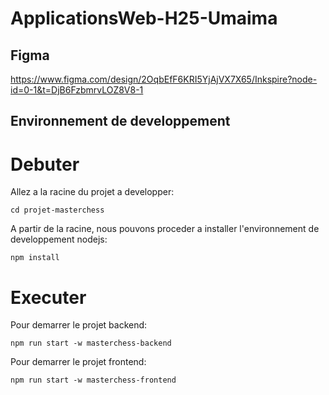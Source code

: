 # ApplicationsWeb-H25-Umaima

## Figma
https://www.figma.com/design/2OqbEfF6KRI5YjAjVX7X65/Inkspire?node-id=0-1&t=DjB6FzbmrvLOZ8V8-1

## Environnement de developpement
# Debuter
Allez a la racine du projet a developper:
```
cd projet-masterchess
```
A partir de la racine, nous pouvons proceder a installer l'environnement de developpement nodejs:
```
npm install
```

# Executer
Pour demarrer le projet backend:
```
npm run start -w masterchess-backend
```

Pour demarrer le projet frontend:
```
npm run start -w masterchess-frontend
```

